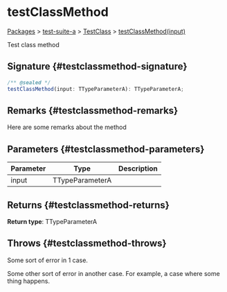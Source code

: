 # testClassMethod

[Packages](/) > [test-suite-a](/test-suite-a/) > [TestClass](/test-suite-a/testclass-class/) > [testClassMethod(input)](/test-suite-a/testclass-class/testclassmethod-method)

Test class method

## Signature {#testclassmethod-signature}

```typescript
/** @sealed */
testClassMethod(input: TTypeParameterA): TTypeParameterA;
```

## Remarks {#testclassmethod-remarks}

Here are some remarks about the method

## Parameters {#testclassmethod-parameters}

| Parameter | Type | Description |
| - | - | - |
| input | TTypeParameterA | |

## Returns {#testclassmethod-returns}

**Return type**: TTypeParameterA

## Throws {#testclassmethod-throws}

Some sort of error in 1 case.

Some other sort of error in another case. For example, a case where some thing happens.
